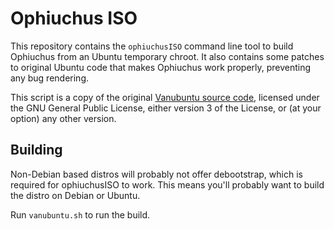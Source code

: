 # Ophiuchus ISO

This repository contains the `ophiuchusISO` command line tool to build Ophiuchus from an
Ubuntu temporary chroot. It also contains some patches to original Ubuntu code
that makes Ophiuchus work properly, preventing any bug rendering.

This script is a copy of the original [Vanubuntu source code][vanubiso], licensed under the GNU General
Public License, either version 3 of the License, or (at your option) any other version.

## Building

Non-Debian based distros will probably not offer debootstrap, which is required
for ophiuchusISO to work. This means you'll probably want to build the distro
on Debian or Ubuntu.

Run `vanubuntu.sh` to run the build.

  [vanubiso]: https://github.com/vanubuntu/VanubISO
